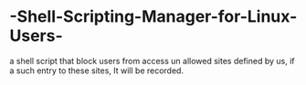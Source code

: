 # -Shell-Scripting-Manager-for-Linux-Users-
a shell script that block users from access un allowed sites defined by us, if a such entry to these sites, It will be recorded. 
